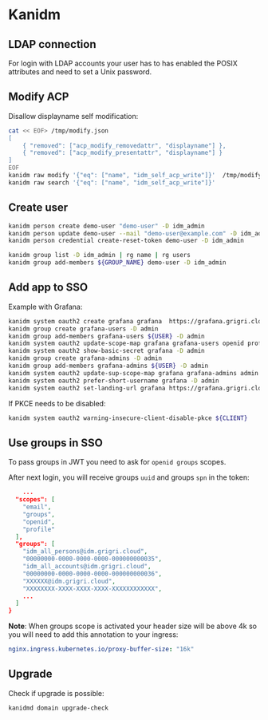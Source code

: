 # Kanidm

## LDAP connection

For login with LDAP accounts your user has to has enabled the POSIX attributes and need to set a Unix password.

## Modify ACP

Disallow displayname self modification:

```bash
cat << EOF> /tmp/modify.json
[
    { "removed": ["acp_modify_removedattr", "displayname"] },
    { "removed": ["acp_modify_presentattr", "displayname"] }
]
EOF
kanidm raw modify '{"eq": ["name", "idm_self_acp_write"]}'  /tmp/modify.json
kanidm raw search '{"eq": ["name", "idm_self_acp_write"]}'
```

## Create user

```bash
kanidm person create demo-user "demo-user" -D idm_admin
kanidm person update demo-user --mail "demo-user@example.com" -D idm_admin
kanidm person credential create-reset-token demo-user -D idm_admin

kanidm group list -D idm_admin | rg name | rg users
kanidm group add-members ${GROUP_NAME} demo-user -D idm_admin
```

## Add app to SSO

Example with Grafana:

```bash
kanidm system oauth2 create grafana grafana  https://grafana.grigri.cloud/login/generic_oauth -D admin
kanidm group create grafana-users -D admin
kanidm group add-members grafana-users ${USER} -D admin
kanidm system oauth2 update-scope-map grafana grafana-users openid profile email -D admin
kanidm system oauth2 show-basic-secret grafana -D admin
kanidm group create grafana-admins -D admin
kanidm group add-members grafana-admins ${USER} -D admin
kanidm system oauth2 update-sup-scope-map grafana grafana-admins admin -D admin
kanidm system oauth2 prefer-short-username grafana -D admin
kanidm system oauth2 set-landing-url grafana https://grafana.grigri.cloud/login/generic_oauth
```

If PKCE needs to be disabled:

```bash
kanidm system oauth2 warning-insecure-client-disable-pkce ${CLIENT}
```

## Use groups in SSO

To pass groups in JWT you need to ask for `openid groups` scopes.

After next login, you will receive groups `uuid` and groups `spn` in the token:

```json
    ...
  "scopes": [
    "email",
    "groups",
    "openid",
    "profile"
  ],
  "groups": [
    "idm_all_persons@idm.grigri.cloud",
    "00000000-0000-0000-0000-000000000035",
    "idm_all_accounts@idm.grigri.cloud",
    "00000000-0000-0000-0000-000000000036",
    "XXXXXX@idm.grigri.cloud",
    "XXXXXXXX-XXXX-XXXX-XXXX-XXXXXXXXXXXX",
    ...
  ]
}
```

**Note**: When groups scope is activated your header size will be above 4k so you will need to add
this annotation to your ingress:

```yaml
nginx.ingress.kubernetes.io/proxy-buffer-size: "16k"
```

## Upgrade

Check if upgrade is possible:

```bash
kanidmd domain upgrade-check
```
